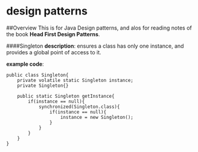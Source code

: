 # design patterns
##Overview
This is for Java Design patterns, and alos for reading notes of the book **Head First Design Patterns**.


####Singleton
**description**:
ensures a class has only one instance, and provides a global point of access to it.

**example code**:

```
public class Singleton{
	private volatile static Singleton instance;
	private Singleton{}
	
	public static Singleton getInstance{
		if(instance == null){
			synchronized(Singleton.class){
				if(instance == null){
					instance = new Singleton();
				}
			}
		}
	}
}
```
